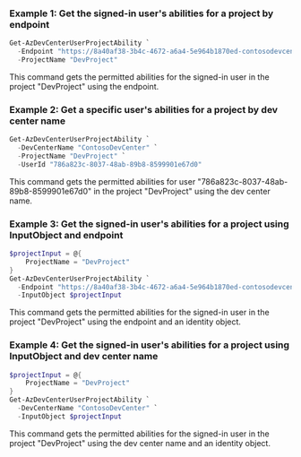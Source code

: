 ### Example 1: Get the signed-in user's abilities for a project by endpoint
```powershell
Get-AzDevCenterUserProjectAbility `
  -Endpoint "https://8a40af38-3b4c-4672-a6a4-5e964b1870ed-contosodevcenter.centralus.devcenter.azure.com/" `
  -ProjectName "DevProject"
```
This command gets the permitted abilities for the signed-in user in the project "DevProject" using the endpoint.

### Example 2: Get a specific user's abilities for a project by dev center name
```powershell
Get-AzDevCenterUserProjectAbility `
  -DevCenterName "ContosoDevCenter" `
  -ProjectName "DevProject" `
  -UserId "786a823c-8037-48ab-89b8-8599901e67d0"
```
This command gets the permitted abilities for user "786a823c-8037-48ab-89b8-8599901e67d0" in the project "DevProject" using the dev center name.

### Example 3: Get the signed-in user's abilities for a project using InputObject and endpoint
```powershell
$projectInput = @{
    ProjectName = "DevProject"
}
Get-AzDevCenterUserProjectAbility `
  -Endpoint "https://8a40af38-3b4c-4672-a6a4-5e964b1870ed-contosodevcenter.centralus.devcenter.azure.com/" `
  -InputObject $projectInput
```
This command gets the permitted abilities for the signed-in user in the project "DevProject" using the endpoint and an identity object.

### Example 4: Get the signed-in user's abilities for a project using InputObject and dev center name
```powershell
$projectInput = @{
    ProjectName = "DevProject"
}
Get-AzDevCenterUserProjectAbility `
  -DevCenterName "ContosoDevCenter" `
  -InputObject $projectInput
```
This command gets the permitted abilities for the signed-in user in the project "DevProject" using the dev center name and an identity object.